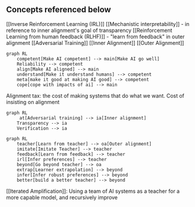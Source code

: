 ## Concepts referenced below
[[Inverse Reinforcement Learning (IRL)]]
[[Mechanistic interpretability]] - in reference to inner alignment's goal of transparency
[[Reinforcement Learning from human feedback (RLHF)]] - "learn from feedback" in outer alignment
[[Adversarial Training]]
[[Inner Alignment]]
[[Outer Alignment]]

```mermaid
graph RL
	competent[Make AI competent] --> main[Make AI go well]
	Reliability --> competent
	align[Make AI aligned] --> main
	understand[Make it understand humans] --> competent
	meta[make it good at making AI good] --> competent
	cope[cope with impacts of ai] --> main
```

Alignment tax: the cost of making systems that do what we want. Cost of insisting on alignment


```mermaid
graph RL
	 at[Adversarial training] --> ia[Inner alignment]
	Transparency --> ia
	Verification --> ia
```

```mermaid
graph RL
	teacher[Learn from teacher] --> oa[Outer alignment]
	imitate[Imitate Teacher] --> teacher
	feedback[Learn from feedback] --> teacher
	irl[Infer preferences] --> teacher
	beyond[Go beyond teacher] --> oa
	extrap[Learner extrapolation] --> beyond
	infer[Infer robust preferences] --> beyond
	better[build a better teacher] --> beyond	
```

[[Iterated Amplification]]: Using a team of AI systems as a teacher for a more capable model, and recursively improve

